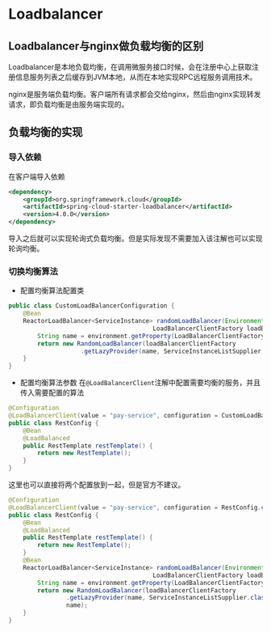 # Loadbalancer
## Loadbalancer与nginx做负载均衡的区别
Loadbalancer是本地负载均衡，在调用微服务接口时候，会在注册中心上获取注册信息服务列表之后缓存到JVM本地，从而在本地实现RPC远程服务调用技术。

nginx是服务端负载均衡。客户端所有请求都会交给nginx，然后由nginx实现转发请求，即负载均衡是由服务端实现的。


## 负载均衡的实现
### 导入依赖
在客户端导入依赖
```xml
<dependency>  
    <groupId>org.springframework.cloud</groupId>  
    <artifactId>spring-cloud-starter-loadbalancer</artifactId>  
    <version>4.0.0</version>  
</dependency>
```
导入之后就可以实现轮询式负载均衡。但是实际发现不需要加入该注解也可以实现轮询均衡。

### 切换均衡算法
- 配置均衡算法配置类
```java
public class CustomLoadBalancerConfiguration { 
	@Bean 
	ReactorLoadBalancer<ServiceInstance> randomLoadBalancer(Environment environment, 
										LoadBalancerClientFactory loadBalancerClientFactory) { 
		String name = environment.getProperty(LoadBalancerClientFactory.PROPERTY_NAME); 
		return new RandomLoadBalancer(loadBalancerClientFactory
					.getLazyProvider(name, ServiceInstanceListSupplier.class), name); 
	} 
}
```
- 配置均衡算法参数
在`@LoadBalancerClient`注解中配置需要均衡的服务，并且传入需要配置的算法
```java
@Configuration  
@LoadBalancerClient(value = "pay-service", configuration = CustomLoadBalancerConfiguration.class)  
public class RestConfig {  
    @Bean  
    @LoadBalanced    
    public RestTemplate restTemplate() {  
        return new RestTemplate();  
    }
}
```
这里也可以直接将两个配置放到一起，但是官方不建议。
```java
@Configuration  
@LoadBalancerClient(value = "pay-service", configuration = RestConfig.class)  
public class RestConfig {  
    @Bean  
    @LoadBalanced    
    public RestTemplate restTemplate() {  
        return new RestTemplate();  
    }  
    @Bean  
    ReactorLoadBalancer<ServiceInstance> randomLoadBalancer(Environment environment,  
                                        LoadBalancerClientFactory loadBalancerClientFactory) {  
        String name = environment.getProperty(LoadBalancerClientFactory.PROPERTY_NAME);  
        return new RandomLoadBalancer(loadBalancerClientFactory  
                .getLazyProvider(name, ServiceInstanceListSupplier.class),  
                name);  
    }
}
```
